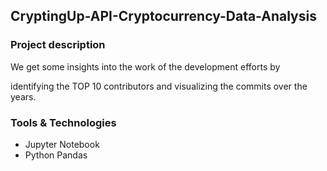 ## CryptingUp-API-Cryptocurrency-Data-Analysis

### Project description
 We get some insights into the work of the development efforts by

identifying the TOP 10 contributors and
visualizing the commits over the years.

### Tools & Technologies 

+ Jupyter Notebook
+ Python Pandas
